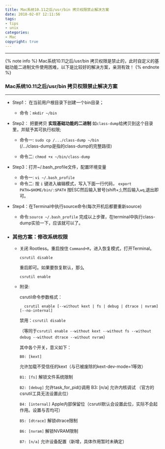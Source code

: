 ```yaml
---
title: Mac系统10.11之后/usr/bin 拷贝权限禁止解决方案
date: 2018-02-07 12:11:56
tags:
- tips
- unix
categories: 
- Mac
copyright: true
---
```

------------
{% note info %}
Mac系统10.11之后/usr/bin 拷贝权限是禁止的，此时自定义的基础功能二进制文件使用困难，以下是比较好的解决方案，亲测有效！
{% endnote %}
<!--more-->

### Mac系统10.11之后/usr/bin 拷贝权限禁止解决方案
---------
- Step1：
在当前用户根目录下创建一个bin目录；
    - 命令：`mkdir ~/bin`
    
    
- Step2：
把要拷贝 **实现基础功能的二进制** 如`class-dump`给拷贝到这个目录里，并赋予其可执行权限;
    - 命令一: `sudo cp /.../class-dump ~/bin`    
       (/.../class-dump是指的class-dump的完整路径)
 
    - 命令二: `chmod +x ~/bin/class-dump`
        
        
- Step3：打开~/.bash_profile文件，配置环境变量
    - 命令一: `vi ~/.bash_profile`
    - 命令二: 按 `i` 键进入编辑模式，写入下面一行代码， `export PATH=$HOME/bin/:$PATH`    按ESC然后输入冒号(shift+;),然后输入`wq`,退出即可。

- Step4：在Terminal中执行source命令(每次开机后都要重新source)
    - 命令:`source ~/.bash_profile`
完成以上步骤，在terminal中执行class-dump实验一下，应该就可以了。


- ### 其他方案：修改系统权限
    - 关闭 Rootless。重启按住 `Command+R`，进入恢复模式，打开Terminal。

        `csrutil disable`

        重启即可。如果要恢复默认，那么

        `csrutil enable`

    - 附录:
    
        csrutil命令参数格式：
    
            csrutil enable [--without kext | fs | debug | dtrace | nvram][--no-internal]
    
        禁用：`csrutil disable`
    
        （等同于`csrutil enable --without kext --without fs --without debug --without dtrace --without nvram`）
        
        其中各个开关，意义如下：
    
        `B0: [kext]` 
        
        允许加载不受信任的kext（与已被废除的kext-dev-mode=1等效）
        
        `B1: [fs]` 解锁文件系统限制
        
        `B2: [debug]` 允许task_for_pid()调用
        B3: [n/a] 允许内核调试 （官方的csrutil工具无法设置此位）
        
        `B4: [internal]` Apple内部保留位（csrutil默认会设置此位，实际不会起作用。设置与否均可）
        
        `B5: [dtrace]` 解锁dtrace限制
        
        `B6: [nvram]`
        解锁NVRAM限制
        
        `B7: [n/a]`
        允许设备配置（新增，具体作用暂时未确定）
